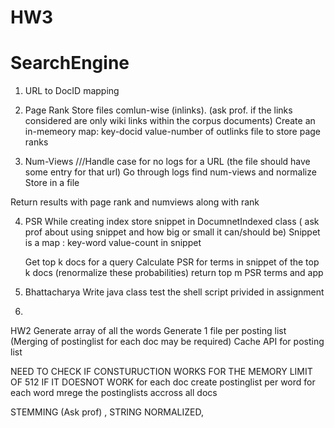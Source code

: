 HW3
===
SearchEngine
============
1. URL to DocID mapping
2. Page Rank
    Store files comlun-wise (inlinks). (ask prof. if the links considered are only wiki links within the corpus documents)
    Create an in-memeory map: key-docid value-number of outlinks
    file to store page ranks
    
3.  Num-Views ///Handle case for no logs for a URL (the file should have some entry for that url) 
    Go through logs find num-views and normalize
    Store in a file
    
Return results with page rank and numviews along with rank    
    
4.  PSR
    While creating index store snippet in DocumnetIndexed class ( ask prof about using snippet and how big or small it can/should be)
    Snippet is a map : key-word value-count in snippet
    
    Get top k docs for a query
    Calculate PSR for terms in snippet of the top k docs (renormalize these probabilities)
    return top m PSR terms and app
    
5. Bhattacharya 
    Write java class
    test the shell script privided in assignment
    
4.

HW2
  Generate array of all the words
  Generate 1 file per posting list (Merging of postinglist for each doc may be required)
  Cache API for posting list
  
  NEED TO CHECK IF CONSTURUCTION WORKS FOR THE MEMORY LIMIT OF 512
  IF IT DOESNOT WORK
    for each doc create postinglist per word 
    for each word mrege the postinglists accross all docs
  
  STEMMING (Ask prof) , STRING NORMALIZED, 
